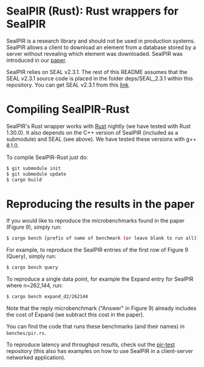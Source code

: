 # SealPIR (Rust): Rust wrappers for SealPIR

SealPIR is a research library and should not be used in production systems. SealPIR allows a client to download an element from a database stored by a server without revealing which element was downloaded. SealPIR was introduced in our [paper](https://eprint.iacr.org/2017/1142.pdf).

SealPIR relies on SEAL v2.3.1. The rest of this README assumes that the SEAL v2.3.1 source code is placed in the folder 
deps/SEAL_2.3.1 within this repository. You can get SEAL v2.3.1 from this [link](http://sealcrypto.org).


# Compiling SealPIR-Rust

SealPIR's Rust wrapper works with [Rust](https://www.rust-lang.org/) nightly (we have tested with Rust 1.30.0). It also depends on the C++ version of SealPIR (included as a submodule) and SEAL (see above). We have tested these versions with g++ 8.1.0.

To compile SealPIR-Rust just do:

```sh
$ git submodule init
$ git submodule update
$ cargo build
```

# Reproducing the results in the paper

If you would like to reproduce the microbenchmarks found in the paper (Figure 9), simply run:

```sh
$ cargo bench [prefix of name of benchmark (or leave blank to run all)]
```

For example, to reproduce the SealPIR entries of the first row of Figure 9 (Query), simply
run: 

```sh
$ cargo bench query
```

To reproduce a single data point, for example the Expand entry for SealPIR where n=262,144, run:

```sh
$ cargo bench expand_d2/262144
```

Note that the reply microbenchmark ("Answer" in Figure 9) already includes the cost of Expand (we subtract this cost in the paper).


You can find the code that runs these benchmarks (and their names) in ``benches/pir.rs``.

To reproduce latency and throughput results, check out the [pir-test](https://github.com/sga001/pir-test) repository (this also has examples on how to use SealPIR in a client-server networked application).
